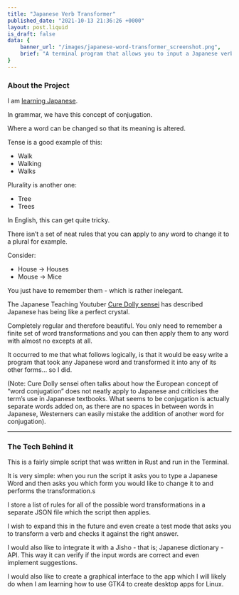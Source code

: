 ```yaml
---
title: "Japanese Verb Transformer"
published_date: "2021-10-13 21:36:26 +0000"
layout: post.liquid
is_draft: false
data: {
    banner_url: "/images/japanese-word-transformer_screenshot.png",
    brief: "A terminal program that allows you to input a Japanese verb and transform it to any of its other forms."
}
---
```

### About the Project
I am [learning Japanese](https://sashinexists.com/letter/learning-and-language).

In grammar, we have this concept of conjugation.

Where a word can be changed so that its meaning is altered.

Tense is a good example of this:

- Walk
- Walking
- Walks

Plurality is another one:

- Tree
- Trees

In English, this can get quite tricky. 

There isn’t a set of neat rules that you can apply to any word to change it to a plural for example.

Consider:
- House → Houses
- Mouse → Mice

You just have to remember them - which is rather inelegant.

The Japanese Teaching Youtuber [Cure Dolly sensei](https://www.youtube.com/channel/UCkdmU8hGK4Fg3LghTVtKltQ) has described Japanese has being like a perfect crystal. 

Completely regular and therefore beautiful. You only need to remember a finite set of word transformations and you can then apply them to any word with almost no excepts at all.

It occurred to me that what follows logically, is that it would be easy write a program that took any Japanese word and transformed it into any of its other forms… so I did.

(Note: Cure Dolly sensei often talks about how the European concept of “word conjugation” does not neatly apply to Japanese and criticises the term’s use in Japanese textbooks. What seems to be conjugation is actually separate words added on, as there are no spaces in between words in Japanese,  Westerners can easily mistake the addition of another word for conjugation).

---
### The Tech Behind it
This is a fairly simple script that was written in Rust and run in the Terminal.

It is very simple: when you run the script it asks you to type a Japanese Word and then asks you which form you would like to change it to and performs the transformation.s

I store a list of rules for all of the possible word transformations in a separate JSON file which the script then applies.

I wish to expand this in the future and even create a test mode that asks you to transform a verb and checks it against the right answer. 

I would also like to integrate it with a Jisho - that is; Japanese dictionary - API. This way it can verify if the input words are correct and even implement suggestions.

I would also like to create a graphical interface to the app which I will likely do when I am learning how to use GTK4 to create desktop apps for Linux.